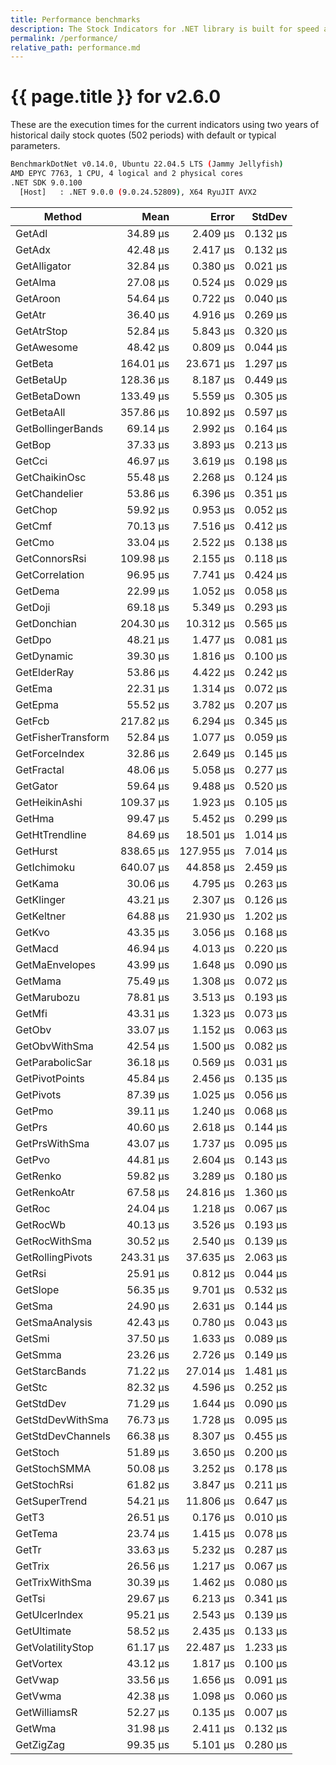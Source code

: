 ```yaml
---
title: Performance benchmarks
description: The Stock Indicators for .NET library is built for speed and production workloads.  Compare our execution times with other options.
permalink: /performance/
relative_path: performance.md
---
```


# {{ page.title }} for v2.6.0

These are the execution times for the current indicators using two years of historical daily stock quotes (502 periods) with default or typical parameters.

``` bash
BenchmarkDotNet v0.14.0, Ubuntu 22.04.5 LTS (Jammy Jellyfish)
AMD EPYC 7763, 1 CPU, 4 logical and 2 physical cores
.NET SDK 9.0.100
  [Host]   : .NET 9.0.0 (9.0.24.52809), X64 RyuJIT AVX2
```

| Method             | Mean      | Error      | StdDev   |
|------------------- |----------:|-----------:|---------:|
| GetAdl             |  34.89 μs |   2.409 μs | 0.132 μs |
| GetAdx             |  42.48 μs |   2.417 μs | 0.132 μs |
| GetAlligator       |  32.84 μs |   0.380 μs | 0.021 μs |
| GetAlma            |  27.08 μs |   0.524 μs | 0.029 μs |
| GetAroon           |  54.64 μs |   0.722 μs | 0.040 μs |
| GetAtr             |  36.40 μs |   4.916 μs | 0.269 μs |
| GetAtrStop         |  52.84 μs |   5.843 μs | 0.320 μs |
| GetAwesome         |  48.42 μs |   0.809 μs | 0.044 μs |
| GetBeta            | 164.01 μs |  23.671 μs | 1.297 μs |
| GetBetaUp          | 128.36 μs |   8.187 μs | 0.449 μs |
| GetBetaDown        | 133.49 μs |   5.559 μs | 0.305 μs |
| GetBetaAll         | 357.86 μs |  10.892 μs | 0.597 μs |
| GetBollingerBands  |  69.14 μs |   2.992 μs | 0.164 μs |
| GetBop             |  37.33 μs |   3.893 μs | 0.213 μs |
| GetCci             |  46.97 μs |   3.619 μs | 0.198 μs |
| GetChaikinOsc      |  55.48 μs |   2.268 μs | 0.124 μs |
| GetChandelier      |  53.86 μs |   6.396 μs | 0.351 μs |
| GetChop            |  59.92 μs |   0.953 μs | 0.052 μs |
| GetCmf             |  70.13 μs |   7.516 μs | 0.412 μs |
| GetCmo             |  33.04 μs |   2.522 μs | 0.138 μs |
| GetConnorsRsi      | 109.98 μs |   2.155 μs | 0.118 μs |
| GetCorrelation     |  96.95 μs |   7.741 μs | 0.424 μs |
| GetDema            |  22.99 μs |   1.052 μs | 0.058 μs |
| GetDoji            |  69.18 μs |   5.349 μs | 0.293 μs |
| GetDonchian        | 204.30 μs |  10.312 μs | 0.565 μs |
| GetDpo             |  48.21 μs |   1.477 μs | 0.081 μs |
| GetDynamic         |  39.30 μs |   1.816 μs | 0.100 μs |
| GetElderRay        |  53.86 μs |   4.422 μs | 0.242 μs |
| GetEma             |  22.31 μs |   1.314 μs | 0.072 μs |
| GetEpma            |  55.52 μs |   3.782 μs | 0.207 μs |
| GetFcb             | 217.82 μs |   6.294 μs | 0.345 μs |
| GetFisherTransform |  52.84 μs |   1.077 μs | 0.059 μs |
| GetForceIndex      |  32.86 μs |   2.649 μs | 0.145 μs |
| GetFractal         |  48.06 μs |   5.058 μs | 0.277 μs |
| GetGator           |  59.64 μs |   9.488 μs | 0.520 μs |
| GetHeikinAshi      | 109.37 μs |   1.923 μs | 0.105 μs |
| GetHma             |  99.47 μs |   5.452 μs | 0.299 μs |
| GetHtTrendline     |  84.69 μs |  18.501 μs | 1.014 μs |
| GetHurst           | 838.65 μs | 127.955 μs | 7.014 μs |
| GetIchimoku        | 640.07 μs |  44.858 μs | 2.459 μs |
| GetKama            |  30.06 μs |   4.795 μs | 0.263 μs |
| GetKlinger         |  43.21 μs |   2.307 μs | 0.126 μs |
| GetKeltner         |  64.88 μs |  21.930 μs | 1.202 μs |
| GetKvo             |  43.35 μs |   3.056 μs | 0.168 μs |
| GetMacd            |  46.94 μs |   4.013 μs | 0.220 μs |
| GetMaEnvelopes     |  43.99 μs |   1.648 μs | 0.090 μs |
| GetMama            |  75.49 μs |   1.308 μs | 0.072 μs |
| GetMarubozu        |  78.81 μs |   3.513 μs | 0.193 μs |
| GetMfi             |  43.31 μs |   1.323 μs | 0.073 μs |
| GetObv             |  33.07 μs |   1.152 μs | 0.063 μs |
| GetObvWithSma      |  42.54 μs |   1.500 μs | 0.082 μs |
| GetParabolicSar    |  36.18 μs |   0.569 μs | 0.031 μs |
| GetPivotPoints     |  45.84 μs |   2.456 μs | 0.135 μs |
| GetPivots          |  87.39 μs |   1.025 μs | 0.056 μs |
| GetPmo             |  39.11 μs |   1.240 μs | 0.068 μs |
| GetPrs             |  40.60 μs |   2.618 μs | 0.144 μs |
| GetPrsWithSma      |  43.07 μs |   1.737 μs | 0.095 μs |
| GetPvo             |  44.81 μs |   2.604 μs | 0.143 μs |
| GetRenko           |  59.82 μs |   3.289 μs | 0.180 μs |
| GetRenkoAtr        |  67.58 μs |  24.816 μs | 1.360 μs |
| GetRoc             |  24.04 μs |   1.218 μs | 0.067 μs |
| GetRocWb           |  40.13 μs |   3.526 μs | 0.193 μs |
| GetRocWithSma      |  30.52 μs |   2.540 μs | 0.139 μs |
| GetRollingPivots   | 243.31 μs |  37.635 μs | 2.063 μs |
| GetRsi             |  25.91 μs |   0.812 μs | 0.044 μs |
| GetSlope           |  56.35 μs |   9.701 μs | 0.532 μs |
| GetSma             |  24.90 μs |   2.631 μs | 0.144 μs |
| GetSmaAnalysis     |  42.43 μs |   0.780 μs | 0.043 μs |
| GetSmi             |  37.50 μs |   1.633 μs | 0.089 μs |
| GetSmma            |  23.26 μs |   2.726 μs | 0.149 μs |
| GetStarcBands      |  71.22 μs |  27.014 μs | 1.481 μs |
| GetStc             |  82.32 μs |   4.596 μs | 0.252 μs |
| GetStdDev          |  71.29 μs |   1.644 μs | 0.090 μs |
| GetStdDevWithSma   |  76.73 μs |   1.728 μs | 0.095 μs |
| GetStdDevChannels  |  66.38 μs |   8.307 μs | 0.455 μs |
| GetStoch           |  51.89 μs |   3.650 μs | 0.200 μs |
| GetStochSMMA       |  50.08 μs |   3.252 μs | 0.178 μs |
| GetStochRsi        |  61.82 μs |   3.847 μs | 0.211 μs |
| GetSuperTrend      |  54.21 μs |  11.806 μs | 0.647 μs |
| GetT3              |  26.51 μs |   0.176 μs | 0.010 μs |
| GetTema            |  23.74 μs |   1.415 μs | 0.078 μs |
| GetTr              |  33.63 μs |   5.232 μs | 0.287 μs |
| GetTrix            |  26.56 μs |   1.217 μs | 0.067 μs |
| GetTrixWithSma     |  30.39 μs |   1.462 μs | 0.080 μs |
| GetTsi             |  29.67 μs |   6.213 μs | 0.341 μs |
| GetUlcerIndex      |  95.21 μs |   2.543 μs | 0.139 μs |
| GetUltimate        |  58.52 μs |   2.435 μs | 0.133 μs |
| GetVolatilityStop  |  61.17 μs |  22.487 μs | 1.233 μs |
| GetVortex          |  43.12 μs |   1.817 μs | 0.100 μs |
| GetVwap            |  33.56 μs |   1.656 μs | 0.091 μs |
| GetVwma            |  42.38 μs |   1.098 μs | 0.060 μs |
| GetWilliamsR       |  52.27 μs |   0.135 μs | 0.007 μs |
| GetWma             |  31.98 μs |   2.411 μs | 0.132 μs |
| GetZigZag          |  99.35 μs |   5.101 μs | 0.280 μs |
